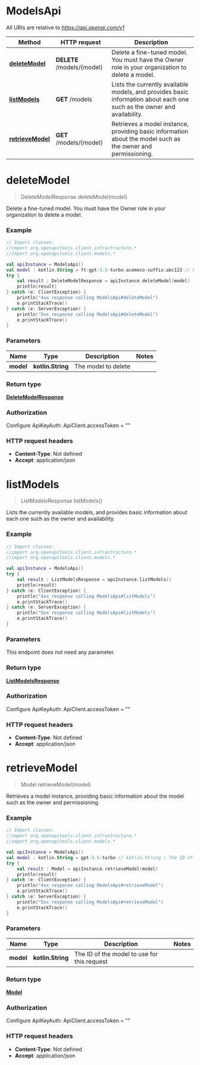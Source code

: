 # ModelsApi

All URIs are relative to *https://api.openai.com/v1*

| Method | HTTP request | Description |
| ------------- | ------------- | ------------- |
| [**deleteModel**](ModelsApi.md#deleteModel) | **DELETE** /models/{model} | Delete a fine-tuned model. You must have the Owner role in your organization to delete a model. |
| [**listModels**](ModelsApi.md#listModels) | **GET** /models | Lists the currently available models, and provides basic information about each one such as the owner and availability. |
| [**retrieveModel**](ModelsApi.md#retrieveModel) | **GET** /models/{model} | Retrieves a model instance, providing basic information about the model such as the owner and permissioning. |


<a id="deleteModel"></a>
# **deleteModel**
> DeleteModelResponse deleteModel(model)

Delete a fine-tuned model. You must have the Owner role in your organization to delete a model.

### Example
```kotlin
// Import classes:
//import org.openapitools.client.infrastructure.*
//import org.openapitools.client.models.*

val apiInstance = ModelsApi()
val model : kotlin.String = ft:gpt-3.5-turbo:acemeco:suffix:abc123 // kotlin.String | The model to delete
try {
    val result : DeleteModelResponse = apiInstance.deleteModel(model)
    println(result)
} catch (e: ClientException) {
    println("4xx response calling ModelsApi#deleteModel")
    e.printStackTrace()
} catch (e: ServerException) {
    println("5xx response calling ModelsApi#deleteModel")
    e.printStackTrace()
}
```

### Parameters
| Name | Type | Description  | Notes |
| ------------- | ------------- | ------------- | ------------- |
| **model** | **kotlin.String**| The model to delete | |

### Return type

[**DeleteModelResponse**](DeleteModelResponse.md)

### Authorization


Configure ApiKeyAuth:
    ApiClient.accessToken = ""

### HTTP request headers

 - **Content-Type**: Not defined
 - **Accept**: application/json

<a id="listModels"></a>
# **listModels**
> ListModelsResponse listModels()

Lists the currently available models, and provides basic information about each one such as the owner and availability.

### Example
```kotlin
// Import classes:
//import org.openapitools.client.infrastructure.*
//import org.openapitools.client.models.*

val apiInstance = ModelsApi()
try {
    val result : ListModelsResponse = apiInstance.listModels()
    println(result)
} catch (e: ClientException) {
    println("4xx response calling ModelsApi#listModels")
    e.printStackTrace()
} catch (e: ServerException) {
    println("5xx response calling ModelsApi#listModels")
    e.printStackTrace()
}
```

### Parameters
This endpoint does not need any parameter.

### Return type

[**ListModelsResponse**](ListModelsResponse.md)

### Authorization


Configure ApiKeyAuth:
    ApiClient.accessToken = ""

### HTTP request headers

 - **Content-Type**: Not defined
 - **Accept**: application/json

<a id="retrieveModel"></a>
# **retrieveModel**
> Model retrieveModel(model)

Retrieves a model instance, providing basic information about the model such as the owner and permissioning.

### Example
```kotlin
// Import classes:
//import org.openapitools.client.infrastructure.*
//import org.openapitools.client.models.*

val apiInstance = ModelsApi()
val model : kotlin.String = gpt-3.5-turbo // kotlin.String | The ID of the model to use for this request
try {
    val result : Model = apiInstance.retrieveModel(model)
    println(result)
} catch (e: ClientException) {
    println("4xx response calling ModelsApi#retrieveModel")
    e.printStackTrace()
} catch (e: ServerException) {
    println("5xx response calling ModelsApi#retrieveModel")
    e.printStackTrace()
}
```

### Parameters
| Name | Type | Description  | Notes |
| ------------- | ------------- | ------------- | ------------- |
| **model** | **kotlin.String**| The ID of the model to use for this request | |

### Return type

[**Model**](Model.md)

### Authorization


Configure ApiKeyAuth:
    ApiClient.accessToken = ""

### HTTP request headers

 - **Content-Type**: Not defined
 - **Accept**: application/json


